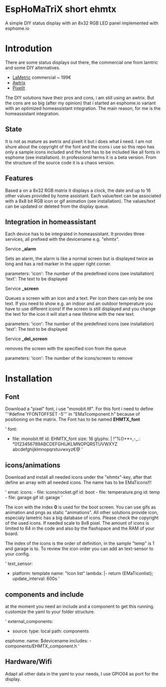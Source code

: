 # EspHoMaTriX short ehmtx
A simple DIY status display with an 8x32 RGB LED panel implemented with esphome.io

# Introdution

There are some status displays out there, the commercial one from lamtric and some DIY alternatives. 

- [LaMetric](https://lametric.com/en-US/) commercial ~ 199€
- [Awtrix](https://awtrixdocs.blueforcer.de/#/)
- [PixelIt](https://docs.bastelbunker.de/pixelit/)

The DIY solutions have their pros and cons, i am still using an awtrix. But the cons are so big (after my opinion) that i started an esphome.io variant with an optimized homeassistant integration. The main reason, for me is the homeassistant integration.

## State

It is not as mature as awtrix and pixelt it but i does what **i** need. I am not shure about the copyright of the font and the icons i use so this repo has only a sample icons included and the font has to be included like all fonts in esphome (see installation). In professional terms it is a beta version. From the structure of the source code it is a chaos version.

## Features

Based a on a 8x32 RGB matrix it displays a clock, the date and up to 16 other values provided by home assistant. Each value/text can be associated with a 8x8 bit RGB icon or gif animation (see installation). The values/text can be updated or deleted from the display queue.

## Integration in homeassistant

Each device has to be integrated in homeassistant. It provides three services, all prefixed with the devicename e.g. "ehmtx".

Service **_alarm**

Sets an alarm, the alarm is like a normal screen but is displayed twice as long and has a red marker in the upper right corner.

parameters:
'icon': The number of the predefined icons (see installation)
'text': The text to be displayed

Service **_screen**

Queues a screen with an icon and a text. Per icon there can only be one text. If you need to show e.g. an indoor and an outdoor temperature you have to use different icons!
If the screen is still displayed and you change the text for the icon it will start a new lifetime with the new text.

parameters:
'icon': The number of the predefined icons (see installation)
'text': The text to be displayed

Service **_del_screen**

removes the screen with the specified icon from the queue

parameters:
'icon': The number of the icons/screen to remove

# Installation

## Font
Download a "pixel" font, i use "monobit.ttf". For this font i need to define '''#define YFONTOFFSET -5''' in "EMaTcomponent.h" because of positioning on the matrix. The Font has to be named **EHMTX_font**

'
font:
  - file: monobit.ttf
    id: EHMTX_font
    size: 16
    glyphs:  |
      !"%()+*=,-_.:°0123456789ABCDEFGHIJKLMNOPQRSTUVWXYZ abcdefghijklmnopqrstuvwxyz€@
'

## icons/animations
Download and install all needed icons under the "ehmtx"-key, after that define an array with all needed icons. The name has to be EMaTicons!!!

'
emat:
  icons: 
    - file: icons/rocket.gif
      id: boot 
    - file: temperature.png
      id: temp 
    - file: garage.gif
      id: garage
'

The icon with the index **0** is used for the boot screen. You can use gifs as animation and pngs as static "animations". 
All other solutions provide icon, especialy lametric has a big database of icons. Please check the copyright of the used icons. If needed scale to 8x8 pixel. The amount of icons is limited to 64 in the code and also by the flashspace and the RAM of your board.

The index of the icons is the order of definition, in the sample "temp" is 1 and garage is to. To review the icon order you can add an text-sensor to your config.

'
text_sensor:
  - platform: template
    name: "Icon list"
    lambda: |-
      return {EMaTiconlist};
    update_interval: 600s
'

## components and include

at the moment you need an include and a component to get this running. customize the yaml to your folder structure.

'
external_components:
   - source:
       type: local
       path: components

esphome:
  name: $devicename
  includes:
    - components/EHMTX_component.h
'

## Hardware/Wifi

Adapt all other data in the yaml to your needs, I use GPIO04 as port for the display.





